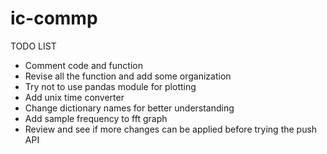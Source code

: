 # ic-commp

TODO LIST
- Comment code and function
- Revise all the function and add some organization
- Try not to use pandas module for plotting
- Add unix time converter
- Change dictionary names for better understanding
- Add sample frequency to fft graph
- Review and see if more changes can be applied before trying the push API
